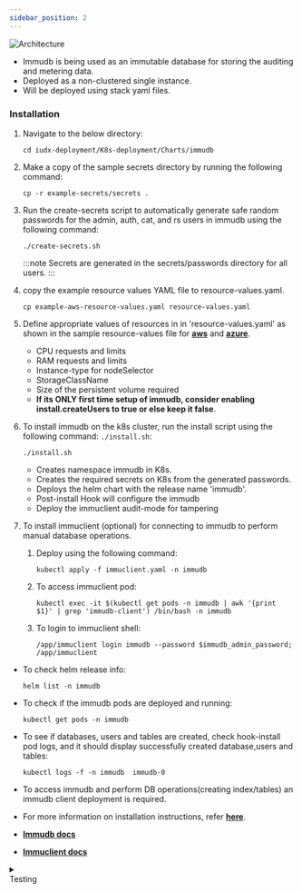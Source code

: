 ```yaml
---
sidebar_position: 2
---
```


<div class="img_background">
<div style={{textAlign: 'center'}}>

![Architecture](../../../../resources/auth/immudb.png)

</div></div>

- Immudb is being used as an immutable database for storing the auditing and metering data.
- Deployed as a non-clustered single instance.
- Will be deployed using stack yaml files.


### Installation

1. Navigate to the below directory:
   
    ```
    cd iudx-deployment/K8s-deployment/Charts/immudb
    ```

2. Make a copy of the sample secrets directory by running the following command:
   
    ```
    cp -r example-secrets/secrets .
    ```

3. Run the create-secrets script to automatically generate safe random passwords for the admin, auth, cat, and rs users in immudb using the following command:
   
    ```
    ./create-secrets.sh
    ```

    :::note
    Secrets are generated in the secrets/passwords directory for all users.
    :::

4. copy the example resource values YAML file to resource-values.yaml.
    
    ```
    cp example-aws-resource-values.yaml resource-values.yaml
    ```

5. Define appropriate values of resources in in 'resource-values.yaml' as shown in the sample resource-values file for **[aws](https://github.com/datakaveri/iudx-deployment/blob/5.0.0/K8s-deployment/Charts/immudb/example-aws-resource-values.yaml)** and **[azure](https://github.com/datakaveri/iudx-deployment/blob/5.0.0/K8s-deployment/Charts/immudb/example-azure-resource-values.yaml)**.

    - CPU requests and limits
    - RAM requests and limits
    - Instance-type for nodeSelector
    - StorageClassName
    - Size of the persistent volume required
    - **If its ONLY first time setup of immudb, consider enabling install.createUsers to true or else keep it false**.

   
6. To install immudb on the k8s cluster, run the install script using the following command: `./install.sh`:
    
    ```
    ./install.sh
    ```

    - Creates namespace immudb in K8s.
    - Creates the required secrets on K8s from the generated passwords.
    - Deploys the helm chart with the release name 'immudb'.
    - Post-install Hook will configure the immudb
    - Deploy the immuclient audit-mode for tampering

7. To install immuclient (optional) for connecting to immudb to perform manual database operations.
    
    1. Deploy using the following command: 
    
        ```
        kubectl apply -f immuclient.yaml -n immudb    
        ```
    
    2. To access immuclient pod:
        
        ```
        kubectl exec -it $(kubectl get pods -n immudb | awk '{print $1}' | grep 'immudb-client') /bin/bash -n immudb    
        ```
    
    3. To login to immuclient shell:
        
        ```
        /app/immuclient login immudb --password $immudb_admin_password; /app/immuclient
        ```
- To check helm release info: 
    ```
    helm list -n immudb
    ```
- To check if the immudb pods are deployed and running: 
    ```
    kubectl get pods -n immudb
    ```
- To see if databases, users and tables are created, check hook-install pod logs, and it should display successfully created database,users and tables:  
    ```
    kubectl logs -f -n immudb  immudb-0
    ```
- To access immudb and perform DB operations(creating index/tables) an immudb client deployment is required.

- For more information on installation instructions, refer **[here](https://github.com/datakaveri/iudx-deployment/tree/5.0.0/K8s-deployment/Charts/immudb#introduction)**.

- **[Immudb docs](https://docs.immudb.io/1.4.1/)**
- **[Immuclient docs](https://docs.immudb.io/1.4.1/connecting/clitools.html#immuclient)**

<details>
<summary><div class="style">Testing</div></summary>

1. Login to immudb using immuclient.
    ```
    kubectl exec -it $(kubectl get pods -n immudb | awk '{print $1}' | grep 'immudb-client') /bin/bash -n immudb
    ```

    ```
    # To login to immuclient shell:
    /app/immuclient login immudb --password $immudb_admin_password; /app/immuclient
    ```

2. Check if the intes-setup dbs (iudxauth, iudxcat, iudxrsorg), tables are created :
    
    ```yaml
    ImmuDB commands
    # Using Database
    use <database-name>
    #Listing tables
    tables
    #describe tables
    describe <table-name>
    ```
    
</details>
